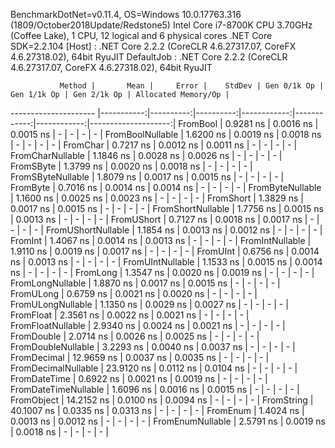 
BenchmarkDotNet=v0.11.4, OS=Windows 10.0.17763.316 (1809/October2018Update/Redstone5)
Intel Core i7-8700K CPU 3.70GHz (Coffee Lake), 1 CPU, 12 logical and 6 physical cores
.NET Core SDK=2.2.104
  [Host]     : .NET Core 2.2.2 (CoreCLR 4.6.27317.07, CoreFX 4.6.27318.02), 64bit RyuJIT
  DefaultJob : .NET Core 2.2.2 (CoreCLR 4.6.27317.07, CoreFX 4.6.27318.02), 64bit RyuJIT


               Method |       Mean |     Error |    StdDev | Gen 0/1k Op | Gen 1/1k Op | Gen 2/1k Op | Allocated Memory/Op |
--------------------- |-----------:|----------:|----------:|------------:|------------:|------------:|--------------------:|
             FromBool |  0.9281 ns | 0.0016 ns | 0.0015 ns |           - |           - |           - |                   - |
     FromBoolNullable |  1.6200 ns | 0.0019 ns | 0.0018 ns |           - |           - |           - |                   - |
             FromChar |  0.7217 ns | 0.0012 ns | 0.0011 ns |           - |           - |           - |                   - |
     FromCharNullable |  1.1846 ns | 0.0028 ns | 0.0026 ns |           - |           - |           - |                   - |
            FromSByte |  1.3799 ns | 0.0020 ns | 0.0018 ns |           - |           - |           - |                   - |
    FromSByteNullable |  1.8079 ns | 0.0017 ns | 0.0015 ns |           - |           - |           - |                   - |
             FromByte |  0.7016 ns | 0.0014 ns | 0.0014 ns |           - |           - |           - |                   - |
     FromByteNullable |  1.1600 ns | 0.0025 ns | 0.0023 ns |           - |           - |           - |                   - |
            FromShort |  1.3829 ns | 0.0017 ns | 0.0015 ns |           - |           - |           - |                   - |
    FromShortNullable |  1.7756 ns | 0.0015 ns | 0.0013 ns |           - |           - |           - |                   - |
           FromUShort |  0.7127 ns | 0.0018 ns | 0.0017 ns |           - |           - |           - |                   - |
   FromUShortNullable |  1.1854 ns | 0.0013 ns | 0.0012 ns |           - |           - |           - |                   - |
              FromInt |  1.4067 ns | 0.0014 ns | 0.0013 ns |           - |           - |           - |                   - |
      FromIntNullable |  1.9110 ns | 0.0019 ns | 0.0017 ns |           - |           - |           - |                   - |
             FromUInt |  0.6756 ns | 0.0014 ns | 0.0013 ns |           - |           - |           - |                   - |
     FromUIntNullable |  1.1533 ns | 0.0015 ns | 0.0014 ns |           - |           - |           - |                   - |
             FromLong |  1.3547 ns | 0.0020 ns | 0.0019 ns |           - |           - |           - |                   - |
     FromLongNullable |  1.8870 ns | 0.0017 ns | 0.0015 ns |           - |           - |           - |                   - |
            FromULong |  0.6759 ns | 0.0021 ns | 0.0020 ns |           - |           - |           - |                   - |
    FromULongNullable |  1.1350 ns | 0.0029 ns | 0.0027 ns |           - |           - |           - |                   - |
            FromFloat |  2.3561 ns | 0.0022 ns | 0.0021 ns |           - |           - |           - |                   - |
    FromFloatNullable |  2.9340 ns | 0.0024 ns | 0.0021 ns |           - |           - |           - |                   - |
           FromDouble |  2.0714 ns | 0.0026 ns | 0.0025 ns |           - |           - |           - |                   - |
   FromDoubleNullable |  3.2293 ns | 0.0040 ns | 0.0037 ns |           - |           - |           - |                   - |
          FromDecimal | 12.9659 ns | 0.0037 ns | 0.0035 ns |           - |           - |           - |                   - |
  FromDecimalNullable | 23.9120 ns | 0.0112 ns | 0.0104 ns |           - |           - |           - |                   - |
         FromDateTime |  0.6922 ns | 0.0021 ns | 0.0019 ns |           - |           - |           - |                   - |
 FromDateTimeNullable |  1.6096 ns | 0.0016 ns | 0.0015 ns |           - |           - |           - |                   - |
           FromObject | 14.2152 ns | 0.0100 ns | 0.0094 ns |           - |           - |           - |                   - |
           FromString | 40.1007 ns | 0.0335 ns | 0.0313 ns |           - |           - |           - |                   - |
             FromEnum |  1.4024 ns | 0.0013 ns | 0.0012 ns |           - |           - |           - |                   - |
     FromEnumNullable |  2.5791 ns | 0.0019 ns | 0.0018 ns |           - |           - |           - |                   - |
